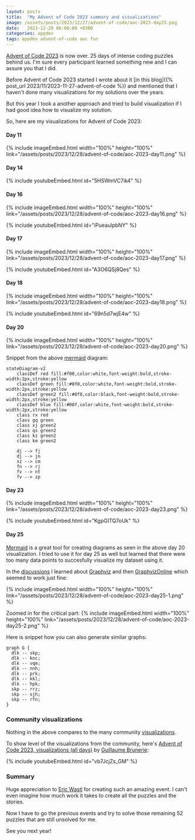 ```yaml
---
layout: posts
title:  "My Advent of Code 2023 summary and visualizations"
image: /assets/posts/2023/12/27/advent-of-code/aoc-2023-day23.png
date:   2023-12-28 06:00:00 +0300
categories: appdev
tags: appdev advent-of-code aoc fun
---
```

[Advent of Code 2023](https://adventofcode.com/) is now over.
25 days of intense coding puzzles behind us.
I'm sure every participant learned something new and I can assure you that I did.

Before Advent of Code 2023 started I wrote about it
[in this blog]({% post_url 2023/11/2023-11-27-advent-of-code %})
and mentioned that I haven't done many visualizations for my solutions
over the years.

But this year I took a another approach and tried to build visualization if I had
good idea how to visualize my solution.

So, here are my visualizations for Advent of Code 2023:

#### Day 11

{% include imageEmbed.html width="100%" height="100%" link="/assets/posts/2023/12/28/advent-of-code/aoc-2023-day11.png" %}

#### Day 14

{% include youtubeEmbed.html id="5HSWmVC7ik4" %}

#### Day 16

{% include imageEmbed.html width="100%" height="100%" link="/assets/posts/2023/12/28/advent-of-code/aoc-2023-day16.png" %}

{% include youtubeEmbed.html id="iPueaulpbNY" %}

#### Day 17

{% include imageEmbed.html width="100%" height="100%" link="/assets/posts/2023/12/28/advent-of-code/aoc-2023-day17.png" %}

{% include youtubeEmbed.html id="A3O6QSj8Qes" %}

#### Day 18

{% include imageEmbed.html width="100%" height="100%" link="/assets/posts/2023/12/28/advent-of-code/aoc-2023-day18.png" %}

{% include youtubeEmbed.html id="69n5d7wjE4w" %}

#### Day 20

{% include imageEmbed.html width="100%" height="100%" link="/assets/posts/2023/12/28/advent-of-code/aoc-2023-day20.png" %}

Snippet from the above [mermaid](https://mermaid.live/) diagram:

```text
stateDiagram-v2
    classDef red fill:#f00,color:white,font-weight:bold,stroke-width:2px,stroke:yellow
    classDef green fill:#0f0,color:white,font-weight:bold,stroke-width:2px,stroke:yellow
    classDef green2 fill:#0f0,color:black,font-weight:bold,stroke-width:2px,stroke:yellow
    classDef blue fill:#00f,color:white,font-weight:bold,stroke-width:2px,stroke:yellow
    class rx red
    class gq green
    class xj green2
    class qs green2
    class kz green2
    class km green2
    
    dj --> fj
    dj --> jn
    xz --> cm
    fn --> rj
    fv --> nt
    fv --> zp
```

#### Day 23

{% include imageEmbed.html width="100%" height="100%" link="/assets/posts/2023/12/28/advent-of-code/aoc-2023-day23.png" %}

{% include youtubeEmbed.html id="KgpGITQ7oUk" %}

#### Day 25

[Mermaid](https://mermaid.live/) is a great tool for creating diagrams
as seen in the above day 20 visualization.
I tried to use it for day 25 as well but learned that there were too many
data points to succesfully visualize my dataset using it.

In the [discussions](https://www.reddit.com/r/adventofcode/comments/18qbsxs/2023_day_25_solutions/) I learned about
[Graphviz](https://graphviz.org/) and then [GraphvizOnline](https://dreampuf.github.io/GraphvizOnline)
which seemed to work just fine:

{% include imageEmbed.html width="100%" height="100%" link="/assets/posts/2023/12/28/advent-of-code/aoc-2023-day25-1.png" %}

Zoomed in for the critical part:
{% include imageEmbed.html width="100%" height="100%" link="/assets/posts/2023/12/28/advent-of-code/aoc-2023-day25-2.png" %}

Here is snippet how you can also generate similar graphs:

```text
graph G {
  dlk -- skp;
  dlk -- knc;
  dlk -- vqm;
  dlk -- nnh;
  dlk -- prk;
  dlk -- kkl;
  dlk -- hpk;
  skp -- rrz;
  skp -- sjh;
  skp -- rfn;
}
```

### Community visualizations

Nothing in the above compares to the many community [visualizations](https://www.reddit.com/r/adventofcode/?f=flair_name%3A%22Visualization%22).

To show level of the visualizations from the community, here's 
[Advent of Code 2023, visualizations (all days)](https://www.youtube.com/watch?v=vb7JcjZs_GM) by [Guillaume Brunerie](https://www.youtube.com/@guillaumebrunerie):

{% include youtubeEmbed.html id="vb7JcjZs_GM" %}

### Summary

Huge appreciation to [Eric Wastl](https://twitter.com/ericwastl) for creating such an amazing event.
I can't even imagine how much work it takes to create all the puzzles and the stories.

Now I have to go the previous events and try to solve those remaining
52 puzzles that are still unsolved for me.

See you next year!
